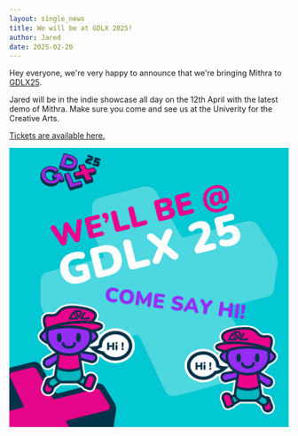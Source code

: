 ```yaml
---
layout: single_news
title: We will be at GDLX 2025!
author: Jared
date: 2025-02-20
---
```


Hey everyone, we're very happy to announce that we're bringing Mithra to [GDLX25](https://www.gamedevlocal.com/gdlx).

Jared will be in the indie showcase all day on the 12th April with the latest demo of Mithra. Make sure you come and see us at the Univerity for the Creative Arts.

[Tickets are available here.](https://www.eventbrite.co.uk/e/gdl-indie-games-expo-gdlx-2025-tickets-1251056576899)

![We'll be at GDLX 25](/assets/img/blog/gdlx25.png)

